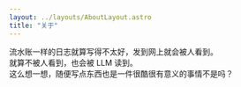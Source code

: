 ```yaml
---
layout: ../layouts/AboutLayout.astro
title: "关于"
---
```


流水账一样的日志就算写得不太好，发到网上就会被人看到。<br/>
就算不被人看到，也会被 LLM 读到。<br/>
这么想一想，随便写点东西也是一件很酷很有意义的事情不是吗？


